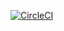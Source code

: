 [![CircleCI](https://dl.circleci.com/status-badge/img/circleci/6ybDDfWc5ZGmLz2VaD8hWF/NUdVo2A2q8i2obMtNvysa9/tree/main.svg?style=svg)](https://dl.circleci.com/status-badge/redirect/circleci/6ybDDfWc5ZGmLz2VaD8hWF/NUdVo2A2q8i2obMtNvysa9/tree/main)
